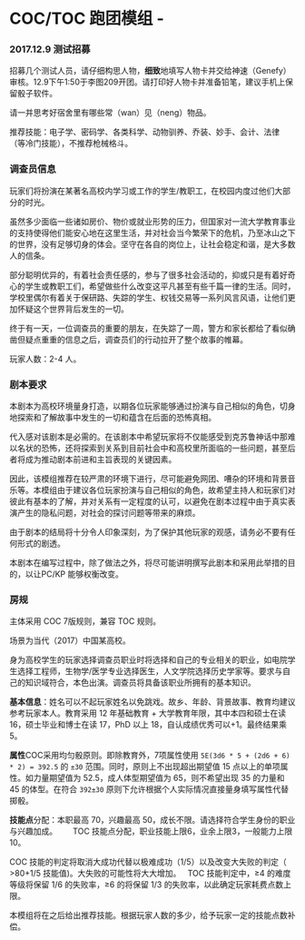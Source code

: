 # COC/TOC 跑团模组 - 

### 2017.12.9 测试招募
招募几个测试人员，请仔细构思人物，**细致**地填写人物卡并交给神速（Genefy）审核。12.9下午1:50于李图209开团。请打印好人物卡并准备铅笔，建议手机上保留骰子软件。

请一并思考好宿舍里有哪些常（wan）见（neng）物品。

推荐技能：电子学、密码学、各类科学、动物驯养、乔装、妙手、会计、法律 （等冷门技能），不推荐枪械格斗。

### 调查员信息
玩家们将扮演在某著名高校内学习或工作的学生/教职工，在校园内度过他们大部分的时光。 

虽然多少面临一些诸如房价、物价或就业形势的压力，但国家对一流大学教育事业的支持使得他们能安心地在这里生活，并对社会当今繁荣下的危机，乃至冰山之下的世界，没有足够切身的体会。坚守在各自的岗位上，让社会稳定和谐，是大多数人的信条。     

部分聪明优异的，有着社会责任感的，参与了很多社会活动的，抑或只是有着好奇心的学生或教职工们，希望做些什么改变这平凡甚至有些千篇一律的生活。同时，学校里偶尔有着关于保研路、失踪的学生、权钱交易等一系列风言风语，让他们更加怀疑这个世界背后发生的一切。

终于有一天，一位调查员的重要的朋友，在失踪了一周，警方和家长都给了看似确凿但疑点重重的信息之后，调查员们的行动拉开了整个故事的帷幕。  

玩家人数：2-4 人。

### 剧本要求
本剧本为高校环境量身打造，以期各位玩家能够通过扮演与自己相似的角色，切身地探索和了解故事中发生的一切和蕴含在后面的恐怖真相。 

代入感对该剧本是必需的。在该剧本中希望玩家将不仅能感受到克苏鲁神话中那难以名状的恐怖，还将探索到关系到目前社会中和高校里所面临的一些问题，甚至后者将成为推动剧本前进和主旨表现的关键因素。     

因此，该模组推荐在较严肃的环境下进行，尽可能避免网团、嘈杂的环境和背景音乐等。本模组由于建议各位玩家扮演与自己相似的角色，故希望主持人和玩家们对彼此有基本的了解，并对关系有一定程度的认可，以避免在剧本过程中由于真实表演产生的隐私问题，对社会的探讨问题等带来的麻烦。     

由于剧本的结局将十分令人印象深刻，为了保护其他玩家的观感，请务必不要有任何形式的剧透。     

本剧本在编写过程中，除了做法之外，将尽可能讲明撰写此剧本和采用此举措的目的，以让PC/KP 能够权衡改变。       

### 房规
主体采用 COC 7版规则，兼容 TOC 规则。  

场景为当代（2017）中国某高校。       

身为高校学生的玩家选择调查员职业时将选择和自己的专业相关的职业，如电院学生选择工程师，生物学/医学专业选择医生，人文学院选择历史学家等。要求与自己的知识域符合，本色出演。调查员将具备该职业所拥有的基本知识。         

**基本信息**：姓名可以不起玩家姓名以免跳戏。故乡、年龄、背景故事、教育均建议参考玩家本人。教育采用 12 年基础教育 + 大学教育年限，其中本四和硕士在读 16，硕士毕业和博士在读 17，PhD 以上 18，自认成绩优秀可以+1。最终结果乘5。         

**属性**COC采用均匀骰原则。即除教育外，7项属性使用 `5E(3d6 * 5 + (2d6 + 6) * 2) = 392.5` 的 `±30` 范围。同时，原则上不出现超出期望值 15 点以上的单项属性。如力量期望值为 52.5，成人体型期望值为 65，则不希望出现 35 的力量和 45 的体型。在符合 `392±30` 原则下允许根据个人实际情况直接量身填写属性代替掷骰。         

**技能点**分配：本职最高 70，兴趣最高 50，成长不限。请选择符合学生身份的职业与兴趣加成。                 
TOC 技能点分配，职业技能上限6，业余上限3，一般能力上限10。

COC 技能的判定将取消大成功代替以极难成功（1/5）以及改变大失败的判定（ >80+1/5 技能值)。大失败的可能性将大大增加。        
TOC 技能判定中，≥4 的难度等级将保留 1/6 的失败率，≥6 的将保留 1/3 的失败率，以此确定玩家耗费点数上限。

本模组将在之后给出推荐技能。根据玩家人数的多少，给予玩家一定的技能点数补偿。





